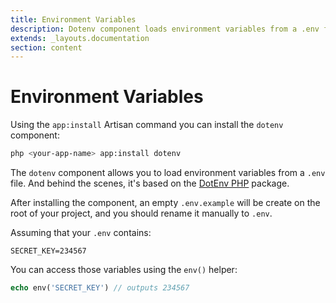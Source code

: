 ```yaml
---
title: Environment Variables
description: Dotenv component loads environment variables from a .env file
extends: _layouts.documentation
section: content
---
```


# Environment Variables

Using the `app:install` Artisan command you can install the `dotenv` component:
```bash
php <your-app-name> app:install dotenv
```

The `dotenv` component allows you to load environment variables from a `.env` file. And behind
the scenes, it's based on the [DotEnv PHP](https://github.com/vlucas/phpdotenv) package.

After installing the component, an empty `.env.example` will be create on the root of your
project, and you should rename it manually to `.env`.

Assuming that your `.env` contains:
```
SECRET_KEY=234567
```

You can access those variables using the `env()` helper:
```php
echo env('SECRET_KEY') // outputs 234567
```

